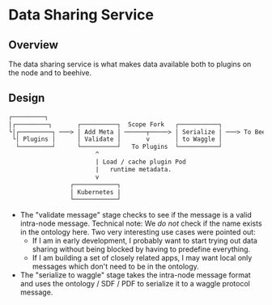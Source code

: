 # Data Sharing Service

## Overview

The data sharing service is what makes data available both to plugins on the node and to beehive.

## Design

```txt
┌─────────┐
│┌─────────┐       ┌──────────┐  Scope Fork   ┌───────────┐
└│┌─────────┐ ───> │ Add Meta │ ──────┬─────> │ Serialize │ ───> To Beehive
 └│ Plugins │      │ Validate │       v       │ to Waggle │
  └─────────┘      └──────────┘   To Plugins  └───────────┘
                        ^
                        | Load / cache plugin Pod
                        |   runtime metadata.
                        v
                 ┌────────────┐
                 │ Kubernetes |
                 └────────────┘
```

* The "validate message" stage checks to see if the message is a valid intra-node message. Technical note: We _do not_ check if the name exists in the ontology here. Two very interesting use cases were pointed out:
  * If I am in early development, I probably want to start trying out data sharing without being blocked by having to predefine everything.
  * If I am building a set of closely related apps, I may want local only messages which don't need to be in the ontology.
* The "serialize to waggle" stage takes the intra-node message format and uses the ontology / SDF / PDF to serialize it to a waggle protocol message.
